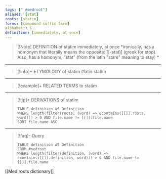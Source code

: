 ```yaml
---
tags: [" #medroot"]
aliases: [stat]
roots: [statim]
forms: [compound suffix form]
alphabet:: S
definition: [immediately, at once]
---
```

>[!Note] DEFINITION of statim
>immediately, at once
>*ironically, has a homonym that literally means the opposite: [[-stat]] (greek for stop). Also, has a homonym, "stat" (from the latin "stare" meaning to stay)  *
_____
>[!info]+ ETYMOLOGY of statim
>#latin statim
_____
>[!example]+ RELATED TERMS to statim
>
_____
>[!tip]+ DERIVATIONS of statim
>```dataview
>TABLE definition AS Definition 
>WHERE length(filter(roots, (word) => econtains([[]].roots, word))) > 0 AND file.name != [[]].file.name
>SORT file.name ASC
>```
___
>[!faq]- Query
>```dataview
>TABLE definition AS Definition
>FROM #medroot
>WHERE length(filter(definition, (word) => econtains([[]].definition, word))) > 0 AND file.name != [[]].file.name
>```

[[Med roots dictionary]]